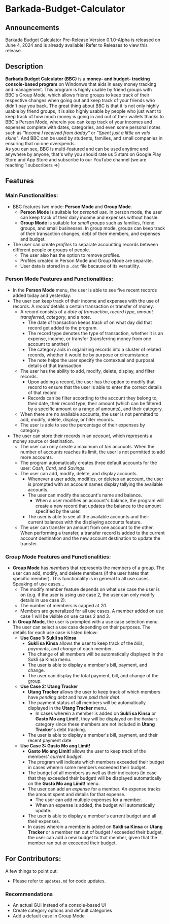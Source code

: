 # Barkada-Budget-Calculator
## Announcements
Barkada Budget Calculator Pre-Release Version 0.1.0-Alpha is released on June 4, 2024 and is already available! Refer to Releases to view this release.

## Description
**Barkada Budget Calculator (BBC)** is a **money- and budget- tracking console-based program** on Windonws that aids in easy money tracking and management.
This program is highly usable by friend groups with BBC's Group Mode, which allows friend groups to keep track of their respective changes
when going out and keep track of your friends who didn't pay you back. The great thing about BBC is that it is not only highly usable
by friend groups, it is also highly usable by people who just want to keep track of how much money is going in and out of their wallets
thanks to BBC's Person Mode, wherein you can keep track of your incomes and expenses complete with dates, categories, and even some
personal notes such as *"Income I received from daddy"* or _"Spent just a little on valo skins"_. And BBC can be used by students, families, and
small companies in ensuring that no one overspends.  
As you can see, BBC is multi-featured and can be used anytime and anywhere by anyone, that's why you should rate us 5 stars on Google Play Store 
and App Store and subscribe to our YouTube channel (we are reaching 1 subscribers =>)

## Features
### Main Functionalities:
- BBC features two mode: **Person Mode** and **Group Mode**.
  - **Person Mode** is suitable for _personal use_. In person mode, the user can keep track of their daily income and expenses without hassle.
  - **Group Mode** is suitable for _small groups_ such as families, friend groups, and small businesses. In group mode, groups can keep track of their transaction changes, debt of their members, and expenses and budget.
- The user can create _profiles_ to separate accounting records between different people or groups of people.
  - The user also has the option to remove profiles.
  - Profiles created in Person Mode and Group Mode are separate.
  - User data is stored in a `.dat` file because of its versatility.

### Person Mode Features and Functionalities:
- In the **Person Mode** menu, the user is able to see five recent records added today and yesterday.
- The user can keep track of their income and expenses with the use of records. A _record_ details a certain transaction or transfer of money.
  - A record consists of a _date of transaction_, _record type_, _amount transferred_, _category_, and a _note_.
    - The date of transaction keeps track of on what day did that record get added to the program.
    - The record type denotes the type of transaction, whether it is an expense, income, or transfer (transferring money from one account to another)
    - The category aids in organizing records into a cluster of related records, whether it would be by purpose or circumstance
    - The note helps the user specify the contextual and purposal details of that transaction
  - The user has the ability to add, modify, delete, display, and filter records.
    - Upon adding a record, the user has the option to modify that record to ensure that the user is able to enter the correct details of that record
    - Records can be filter according to the account they belong to, their date, their record type, their amount (which can be filtered by a specific amount or a range of amounts), and their category.
  - When there are no available accounts, the user is not permitted to add, modify, delete, display, or filter records.
  - The user is able to see the percentage of their expenses by category.
- The user can store their records in an _account_, which represents a money source or destination.
  - The user can only create a maximum of _ten_ accounts. When the number of accounts reaches its limit, the user is not permitted to add more accounts.
  - The program automatically creates three default accounts for the user: _Cash_, _Card_, and _Savings_.
  - The user can add, modify, delete, and display accounts.
    - Whenever a user adds, modifies, or deletes an account, the user is prompted with an account names display tallying the available accounts.
    - The user can modify the account's name and balance.
      - When a user modifies an account's balance, the program will create a new record that updates the balance to the amount specified by the user.
    - The user is able to see all the available accounts and their current balances with the displaying accounts feature.
  - The user can transfer an amount from one account to the other. When performing a transfer, a transfer record is added to the current account destination and the new account destination to update the transfer.

### Group Mode Features and Functionalities:
- **Group Mode** has _members_ that represents the members of a group. The user can add, modify, and delete members (if the user hates that specific member). This functionality is in general to all use cases. Speaking of use cases...
  - The modify member feature depends on what use case the user is on (e.g. if the user is using use case 2, the user can only modify details in use case 2).
  - The number of members is capped at _20_.
  - Members are generalized for all use cases. A member added on use case 1 will be visible on use cases 2 and 3.
- In **Group Mode**, the user is prompted with a use case selection menu. The user can select a use case depending on their purposes. The details for each use case is listed below:
  - **Use Case 1: Sukli sa Kinsa**
    - **Sukli sa Kinsa** allows the user to keep track of the _bills_, _payments_, and _change_ of each member.
    - The change of all members will be automatically displayed in the Sukli sa Kinsa menu.
    - The user is able to display a member's bill, payment, and change.
    - The user can display the total payment, bill, and change of the group.
  - **Use Case 2: Utang Tracker**
    - **Utang Tracker** allows the user to keep track of which members have _pending debt_ and have _paid their debt_.
    - The payment status of all members will be automatically displayed in the **Utang Tracker** menu.
      - In cases wherein a member is added on **Sukli sa Kinsa** or **Gasto Mo ang Limit!**, they will be displayed on the `Members` category since these members are not included in **Utang Tracker**'s debt tracking.
    - The user is able to display a member's bill, payment, and their recent payment date
  - **Use Case 3: Gasto Mo ang Limit!**
    - **Gasto Mo ang Limit!** allows the user to keep track of the members' _current budget_.
    - The program will indicate which members exceeded their budget in cases wherein some members exceeded their budget.
    - The budget of all members as well as their indicators (in case that they exceeded their budget) will be displayed automatically on the **Gasto Mo ang Limit!** menu.
    - The user can add an _expense_ for a member. An expense tracks the amount spent and details for that expense.
      - The user can add multiple expenses for a member.
      - When an expense is added, the budget will automatically update.
    - The user is able to display a member's current budget and all their expenses.
    - In cases wherein a member is added on **Sukli sa Kinsa** or **Utang Tracker** or a member ran out of budget / exceeded their budget, the user can add a new budget to that member, given that the member ran out or exceeded their budget.

## For Contributors:
A few things to point out:  
- Please refer to `updates.md` for code updates.  

### Recommendations
- An actual GUI instead of a console-based UI
- Create category options and default categories
- Add a default case in Group Mode
